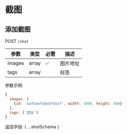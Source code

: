 # 截图

## 添加截图

POST `/shot`

|参数|类型|必需|描述|
|---|---|---|---|
|images|array|✅|图片地址|
|tags|array||标签|

参数示例:

```js
{
  images: [
    {id: 'xafnowfubsbfdsuf', width: 1000, height: 600}
  ],
  tags: ['腐女']
}
```

返回字段: { ...shotSchema }

